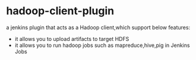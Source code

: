 # hadoop-client-plugin
a jenkins plugin that acts as a Hadoop client,which support below features:
* it allows you to upload artifacts to target HDFS
* it allows you to run hadoop jobs such as mapreduce,hive,pig in Jenkins Jobs
